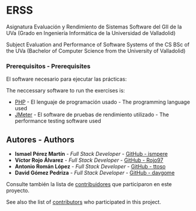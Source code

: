 # ERSS

Asignatura Evaluación y Rendimiento de Sistemas Software del GII de la UVa (Grado en Ingeniería Informática de la Universidad de Valladolid)

Subject Evaluation and Performance of Software Systems of the CS BSc of the UVa (Bachelor of Computer Science from the University of Valladolid)

### Prerequisitos - Prerequisites

El software necesario para ejecutar las prácticas:

The neccessary software to run the exercises is:

- [PHP](https://www.php.net/) - El lenguaje de programación usado - The programming language used
- [JMeter](https://jmeter.apache.org/) - El software de pruebas de rendimiento utilizado - The performance testing software used

## Autores - Authors

- **Ismael Pérez Martín** - _Full Stack Developer_ - [GitHub - ismpere](https://github.com/ismpere)
- **Víctor Rojo Álvarez** - _Full Stack Developer_ - [GitHub - Rojo97](https://github.com/Rojo97)
- **Antonio Román López** - _Full Stack Developer_ - [GitHub - ttoso](https://github.com/ttoso)
- **David Gómez Pedriza** - _Full Stack Developer_ - [GitHub - davgome](https://github.com/davgome)

Consulte también la lista de [contribuidores](https://github.com/jesusinri/SAD/graphs/contributors) que participaron en este proyecto.

See also the list of [contributors](https://github.com/jesusinri/SAD/graphs/contributors) who participated in this project.

<!-- ## License

This project is licensed under the MIT License - see the [LICENSE.md](LICENSE.md) file for details

## Acknowledgments

- Hat tip to anyone whose code was used
- Inspiration
- etc -->
